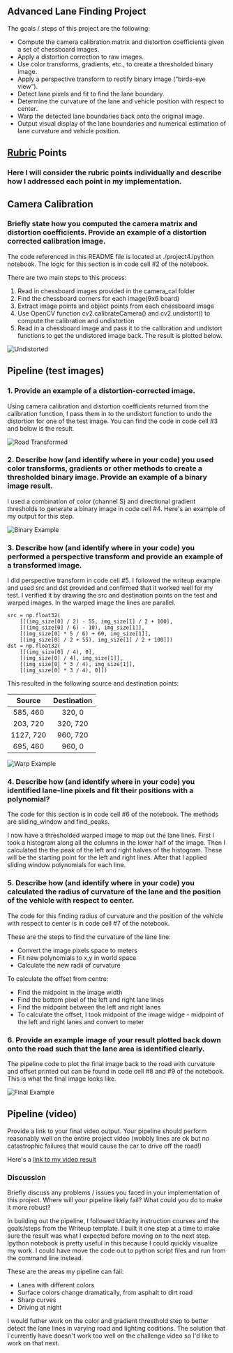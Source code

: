 
## Advanced Lane Finding Project

The goals / steps of this project are the following:

- Compute the camera calibration matrix and distortion coefficients given a set of chessboard images.
- Apply a distortion correction to raw images.
- Use color transforms, gradients, etc., to create a thresholded binary image.
- Apply a perspective transform to rectify binary image (“birds-eye view”).
- Detect lane pixels and fit to find the lane boundary.
- Determine the curvature of the lane and vehicle position with respect to center.
- Warp the detected lane boundaries back onto the original image.
- Output visual display of the lane boundaries and numerical estimation of lane curvature and vehicle position.

[//]: # (Image References)

[image1]: ./output_images/undistort_output.png "Undistorted"
[image2]: ./output_images/road_transform.png "Road Transformed"
[image3]: ./output_images/binary_combo.png "Binary Example"
[image4]: ./output_images/warped_straight_lines.png "Warp Example"
[image5]: ./output_images/example_output.png "Final Example"

## [Rubric](https://review.udacity.com/#!/rubrics/571/view) Points
### Here I will consider the rubric points individually and describe how I addressed each point in my implementation.  


## Camera Calibration

### Briefly state how you computed the camera matrix and distortion coefficients. Provide an example of a distortion corrected calibration image.

The code referenced in this README file is located at ./project4.ipython notebook. The logic for this section is in code cell #2 of the notebook.

There are two main steps to this process:

1. Read in chessboard images provided in the camera_cal folder 
2. Find the chessboard corners for each image(9x6 board)
3. Extract image points and object points from each chessboard image
4. Use OpenCV function cv2.calibrateCamera() and cv2.undistort() to compute the calibration and undistortion
5. Read in a chessboard image and pass it to the calibration and undistort functions to get the undistored image back. The result is plotted below. 

![][image1]


## Pipeline (test images)

### 1. Provide an example of a distortion-corrected image.

Using camera calibration and distortion coefficients returned from the calibration function, I pass them in to the undistort function to undo the distortion for one of the test image. You can find the code in code cell #3 and below is the result.

![][image2]

### 2. Describe how (and identify where in your code) you used color transforms, gradients or other methods to create a thresholded binary image. Provide an example of a binary image result.

I used a combination of color (channel S) and directional gradient thresholds to generate a binary image in code cell #4.  Here's an example of my output for this step.

![][image3]

### 3. Describe how (and identify where in your code) you performed a perspective transform and provide an example of a transformed image.

I did perspective transform in code cell #5. 
I followed the writeup example and used src and dst provided and confirmed that it worked well for my test. I verified it by drawing the src and destination points on the test and warped images. In the warped image the lines are parallel.

```
src = np.float32(
    [[(img_size[0] / 2) - 55, img_size[1] / 2 + 100],
    [((img_size[0] / 6) - 10), img_size[1]],
    [(img_size[0] * 5 / 6) + 60, img_size[1]],
    [(img_size[0] / 2 + 55), img_size[1] / 2 + 100]])
dst = np.float32(
    [[(img_size[0] / 4), 0],
    [(img_size[0] / 4), img_size[1]],
    [(img_size[0] * 3 / 4), img_size[1]],
    [(img_size[0] * 3 / 4), 0]])

```
This resulted in the following source and destination points:

| Source        | Destination   | 
|:-------------:|:-------------:| 
| 585, 460      | 320, 0        | 
| 203, 720      | 320, 720      |
| 1127, 720     | 960, 720      |
| 695, 460      | 960, 0        |

![][image4]


### 4. Describe how (and identify where in your code) you identified lane-line pixels and fit their positions with a polynomial?

The code for this section is in code cell #6 of the notebook. The methods are sliding_window and find_peaks. 


I now have a thresholded warped image to map out the lane lines. First I took a histogram along all the columns in the lower half of the image. Then I calculated the the peak of the left and right halves of the histogram. These will be the starting point for the left and right lines. After that I applied sliding window polynomials for each line.


### 5. Describe how (and identify where in your code) you calculated the radius of curvature of the lane and the position of the vehicle with respect to center.

The code for this finding radius of curvature and the position of the vehicle with respect to center is in code cell #7 of the notebook.

These are the steps to find the curvature of the lane line:

- Convert the image pixels space to meters
- Fit new polynomials to x,y in world space
- Calculate the new radii of curvature


To calculate the offset from centre:

- Find the midpoint in the image width
- Find the bottom pixel of the left and right lane lines
- Find the midpoint between the left and right lanes
- To calculate the offset, I took midpoint of the image widge - midpoint of the left and right lanes and convert to meter


### 6. Provide an example image of your result plotted back down onto the road such that the lane area is identified clearly.

The pipeline code to plot the final image back to the road with curvature and offset printed out can be found in code cell #8 and #9 of the notebook. This is what the final image looks like.

![][image5]

## Pipeline (video)

Provide a link to your final video output. Your pipeline should perform reasonably well on the entire project video (wobbly lines are ok but no catastrophic failures that would cause the car to drive off the road!)

Here's a [link to my video result](./project_video_solution.mp4)

### Discussion
Briefly discuss any problems / issues you faced in your implementation of this project. Where will your pipeline likely fail? What could you do to make it more robust?

In building out the pipeline, I followed Udacity instruction courses and the goals/steps from the Writeup template. I built it one step at a time to make sure the result was what I expected before moving on to the next step. Ipython notebook is pretty useful in this because I could quickly visualize my work. I could have move the code out to python script files and run from the command line instead. 

These are the areas my pipeline can fail:
- Lanes with different colors
- Surface colors change dramatically, from asphalt to dirt road
- Sharp curves
- Driving at night

I would futher work on the color and gradient thresthold step to better detect the lane lines in varying road and lighting coditions. The solution that I currently have doesn't work too well on the challenge video so I'd like to work on that next.
